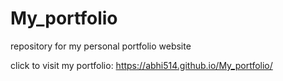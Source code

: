 # My_portfolio
repository for my personal portfolio website




click to visit my portfolio:
https://abhi514.github.io/My_portfolio/
